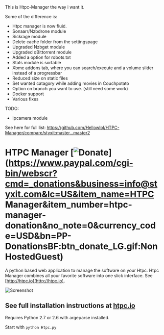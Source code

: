 This is  Htpc-Manager the way i want it.

Some of the difference is:
- Htpc manager is now fluid.
- Sonaarr/Nzbdrone module
- Sickrage module
- Delete cache folder from the settingspage
- Upgraded Nzbget module
- Upgraded qBittorrent module
- Added a option for robots.txt
- Stats module is sortable
- Xbmc addons tab, where you can search/execute and a volume slider instead of a progressbar
- Reduced size on static files
- Set wanted catagory while adding movies in Couchpotato
- Option on branch you want to use. (still need some work)
- Docker support
- Various fixes

TODO:
- Ipcamera module

See here for full list:
https://github.com/Hellowlol/HTPC-Manager/compare/styxit:master...master2

HTPC Manager [![Donate](https://www.paypalobjects.com/en_US/i/btn/btn_donate_LG.gif)](https://www.paypal.com/cgi-bin/webscr?cmd=_donations&business=info@styxit.com&lc=US&item_name=HTPC Manager&item_number=htpc-manager-donation&no_note=0&currency_code=USD&bn=PP-DonationsBF:btn_donate_LG.gif:NonHostedGuest)
=====

A python based web application to manage the software on your Htpc. Htpc Manager combines all your favorite software into one slick interface. See [http://htpc.io](http://htpc.io).

![Screenshot](http://htpc.io/img/screenshots/dashboard.png)


## See full installation instructions at [htpc.io](http://htpc.io/)

Requires Python 2.7 or 2.6 with argeparse installed.

Start with ```python Htpc.py```
